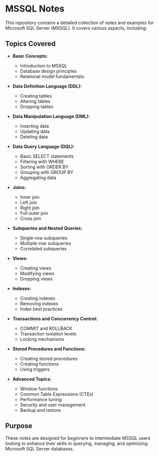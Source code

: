 
# MSSQL Notes

This repository contains a detailed collection of notes and examples for Microsoft SQL Server (MSSQL). It covers various aspects, including:

## Topics Covered

- **Basic Concepts:** 
  - Introduction to MSSQL
  - Database design principles
  - Relational model fundamentals

- **Data Definition Language (DDL):** 
  - Creating tables
  - Altering tables
  - Dropping tables

- **Data Manipulation Language (DML):** 
  - Inserting data
  - Updating data
  - Deleting data

- **Data Query Language (DQL):** 
  - Basic SELECT statements
  - Filtering with WHERE
  - Sorting with ORDER BY
  - Grouping with GROUP BY
  - Aggregating data

- **Joins:**
  - Inner join
  - Left join
  - Right join
  - Full outer join
  - Cross join

- **Subqueries and Nested Queries:** 
  - Single-row subqueries
  - Multiple-row subqueries
  - Correlated subqueries

- **Views:** 
  - Creating views
  - Modifying views
  - Dropping views

- **Indexes:** 
  - Creating indexes
  - Removing indexes
  - Index best practices

- **Transactions and Concurrency Control:** 
  - COMMIT and ROLLBACK
  - Transaction isolation levels
  - Locking mechanisms

- **Stored Procedures and Functions:** 
  - Creating stored procedures
  - Creating functions
  - Using triggers

- **Advanced Topics:** 
  - Window functions
  - Common Table Expressions (CTEs)
  - Performance tuning
  - Security and user management
  - Backup and restore

## Purpose

These notes are designed for beginners to intermediate MSSQL users looking to enhance their skills in querying, managing, and optimizing Microsoft SQL Server databases.

